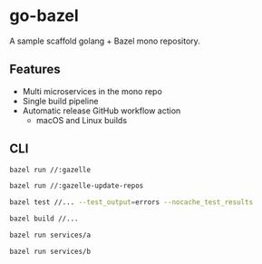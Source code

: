 # go-bazel

A sample scaffold golang + Bazel mono repository.

## Features

- Multi microservices in the mono repo
- Single build pipeline
- Automatic release GitHub workflow action
    - macOS and Linux builds

## CLI

```sh
bazel run //:gazelle
```

```sh
bazel run //:gazelle-update-repos
```

```sh
bazel test //... --test_output=errors --nocache_test_results
```

```sh
bazel build //...
```

```sh
bazel run services/a
```

```sh
bazel run services/b
```
